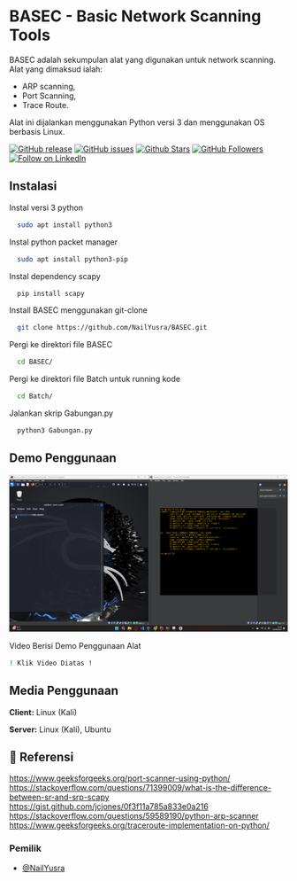 # BASEC - Basic Network Scanning Tools

BASEC adalah sekumpulan alat yang digunakan untuk network scanning.
Alat yang dimaksud ialah:
  - ARP scanning,
  - Port Scanning,
  - Trace Route.

Alat ini dijalankan menggunakan Python versi 3 dan menggunakan OS berbasis Linux.

[![GitHub release](https://img.shields.io/github/release/NailYusra/BASEC.svg)](https://github.com/NailYusra/BASEC/releases)
[![GitHub issues](https://img.shields.io/github/issues/NailYusra/BASEC.svg)](https://github.com/NailYusra/BASEC/issues)
[![Github Stars](https://img.shields.io/github/stars/NailYusra/BASEC.svg?style=social&label=Stars)](https://github.com/NailYusra/BASEC/)
[![GitHub Followers](https://img.shields.io/github/followers/NailYusra.svg?style=social&label=Follow)](https://github.com/NailYusra/)
[![Follow on LinkedIn](https://img.shields.io/badge/Follow%20on%20LinkedIn-%230077B5.svg?style=social&logo=linkedin)](https://www.linkedin.com/in/nail-zaidan/)


## Instalasi

Instal versi 3 python

```bash
  sudo apt install python3
```

Instal python packet manager

```bash
  sudo apt install python3-pip
```

Instal dependency scapy

```bash
  pip install scapy
```

Install BASEC menggunakan git-clone

```bash
  git clone https://github.com/NailYusra/BASEC.git
```

Pergi ke direktori file BASEC

```bash
  cd BASEC/
```

Pergi ke direktori file Batch untuk running kode
```bash
  cd Batch/
```

Jalankan skrip Gabungan.py
```bash
  python3 Gabungan.py
```



## Demo Penggunaan

[![Alt Text](Image/thumbnail-yt.png)](https://youtu.be/8l_9e9OaYj8?si=UPKKpIJe9dYZ123X)

Video Berisi Demo Penggunaan Alat
```bash
! Klik Video Diatas ! 
```



## Media Penggunaan

**Client:** Linux (Kali)

**Server:** Linux (Kali), Ubuntu


## 🔗 Referensi
https://www.geeksforgeeks.org/port-scanner-using-python/
https://stackoverflow.com/questions/71399009/what-is-the-difference-between-sr-and-srp-scapy
https://gist.github.com/jcjones/0f3f11a785a833e0a216
https://stackoverflow.com/questions/59589190/python-arp-scanner
https://www.geeksforgeeks.org/traceroute-implementation-on-python/


### Pemilik

- [@NailYusra](https://github.com/NailYusra/BASEC)
